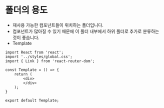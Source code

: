 폴더의 용도
=============
- 재사용 가능한 컴포넌트들이 위치하는 폴더입니다.
- 컴포넌트가 많아질 수 있기 때문에 이 폴더 내부에서 하위 폴더로 추가로 분류하는것이 좋습니다.
- Template
```
import React from 'react';
import '../styles/global.css';  
import { Link } from 'react-router-dom';  

const Template = () => {
    return (
        <div>
        </div>
    );
}

export default Template;
```